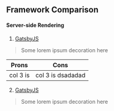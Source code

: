 Framework Comparison
------

#### Server-side Rendering
1. [GatsbyJS](https://google.com)
> Some lorem ipsum decoration here

| Prons        | Cons          |
| ------------- |-------------|
| col 3 is | col 3 is dsadadad |


2. [GatsbyJS](https://google.com)
> Some lorem ipsum decoration here
